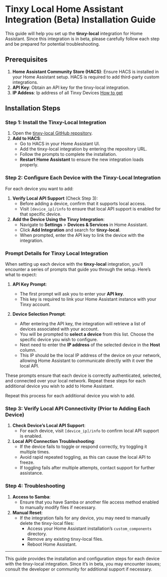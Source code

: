 
# Tinxy Local Home Assistant Integration (Beta) Installation Guide

This guide will help you set up the **tinxy-local** integration for Home Assistant. Since this integration is in beta, please carefully follow each step and be prepared for potential troubleshooting.

## Prerequisites

1. **Home Assistant Community Store (HACS)**: Ensure HACS is installed in your Home Assistant setup. HACS is required to add third-party custom integrations.
2. **API Key**: Obtain an API key for the tinxy-local integration.
3. **IP Addess**: Ip address of all Tinxy Devices [How to get](discover.md)

## Installation Steps

### Step 1: Install the Tinxy-Local Integration

1. Open the [tinxy-local GitHub repository](https://github.com/arevindh/tinxy-local).
2. **Add to HACS**:
   - Go to HACS in your Home Assistant UI.
   - Add the tinxy-local integration by entering the repository URL.
   - Follow the prompts to complete the installation.
   - **Restart Home Assistant** to ensure the new integration loads properly.

### Step 2: Configure Each Device with the Tinxy-Local Integration

For each device you want to add:

1. **Verify Local API Support** (Check Step 3):
   - Before adding a device, confirm that it supports local access.
   - Visit `[device_ip]/info` to ensure that local API support is enabled for that specific device.
2. **Add the Device Using the Tinxy Integration**:
   - Navigate to **Settings** > **Devices & Services** in Home Assistant.
   - Click **Add Integration** and search for **tinxy-local**.
   - When prompted, enter the API key to link the device with the integration.

### Prompt Details for Tinxy Local Integration

When setting up each device with the **tinxy-local** integration, you’ll encounter a series of prompts that guide you through the setup. Here’s what to expect:

1. **API Key Prompt**:
   - The first prompt will ask you to enter your **API key**.
   - This key is required to link your Home Assistant instance with your Tinxy account.
   
2. **Device Selection Prompt**:
   - After entering the API key, the integration will retrieve a list of devices associated with your account.
   - You will be prompted to **select a device** from this list. Choose the specific device you wish to configure.
   - Next need to enter the **IP address** of the selected device in the **Host** column.
   - This IP should be the local IP address of the device on your network, allowing Home Assistant to communicate directly with it over the local API.

These prompts ensure that each device is correctly authenticated, selected, and connected over your local network. Repeat these steps for each additional device you wish to add to Home Assistant.

Repeat this process for each additional device you wish to add.

### Step 3: Verify Local API Connectivity (Prior to Adding Each Device)

1. **Check Device’s Local API Support**:
   - For each device, visit `[device_ip]/info` to confirm local API support is enabled.
2. **Local API Connection Troubleshooting**:
   - If the device fails to toggle or respond correctly, try toggling it multiple times.
   - Avoid rapid repeated toggling, as this can cause the local API to freeze.
   - If toggling fails after multiple attempts, contact support for further assistance.


### Step 4: Troubleshooting

1. **Access to Samba**:
   - Ensure that you have Samba or another file access method enabled to manually modify files if necessary.
2. **Manual Reset**:
   - If the integration fails for any device, you may need to manually delete the tinxy-local files:
     - Access your Home Assistant installation’s `custom_components` directory.
     - Remove any existing tinxy-local files.
     - Reboot Home Assistant.

---

This guide provides the installation and configuration steps for each device with the tinxy-local integration. Since it’s in beta, you may encounter issues; consult the developer or community for additional support if necessary.
